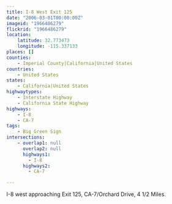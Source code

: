 ```yaml
---
title: I-8 West Exit 125
date: "2006-03-01T00:00:00Z"
imageid: "1966486279"
flickrid: "1966486279"
location:
    latitude: 32.773473
    longitude: -115.337133
places: []
counties:
    - Imperial County|California|United States
countries:
    - United States
states:
    - California|United States
highwaytypes:
    - Interstate Highway
    - California State Highway
highways:
    - I-8
    - CA-7
tags:
    - Big Green Sign
intersections:
    - overlap1: null
      overlap2: null
      highways1:
        - I-8
      highways2:
        - CA-7

---
```

I-8 west approaching Exit 125, CA-7/Orchard Drive, 4 1/2 Miles.